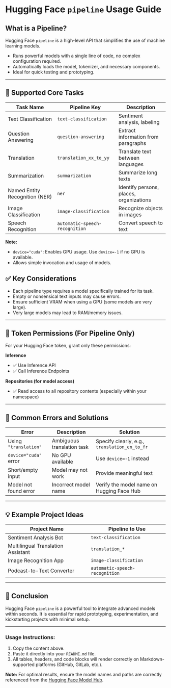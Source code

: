 # Hugging Face `pipeline` Usage Guide

## What is a Pipeline?

Hugging Face `pipeline` is a high-level API that simplifies the use of machine learning models.  
- Runs powerful models with a single line of code, no complex configuration required.  
- Automatically loads the model, tokenizer, and necessary components.  
- Ideal for quick testing and prototyping.

---

## 🔧 Supported Core Tasks

| Task Name                  | Pipeline Key                | Description |
|---------------------------|-----------------------------|-------------|
| Text Classification        | `text-classification`       | Sentiment analysis, labeling |
| Question Answering         | `question-answering`        | Extract information from paragraphs |
| Translation                | `translation_xx_to_yy`      | Translate text between languages |
| Summarization              | `summarization`             | Summarize long texts |
| Named Entity Recognition (NER) | `ner`                 | Identify persons, places, organizations |
| Image Classification       | `image-classification`      | Recognize objects in images |
| Speech Recognition         | `automatic-speech-recognition` | Convert speech to text |

**Note:**  
- `device="cuda"`: Enables GPU usage. Use `device=-1` if no GPU is available.  
- Allows simple invocation and usage of models.  

## ✅ Key Considerations

- Each pipeline type requires a model specifically trained for its task.  
- Empty or nonsensical text inputs may cause errors.  
- Ensure sufficient VRAM when using a GPU (some models are very large).  
- Very large models may lead to RAM/memory issues.  

---

## 🔐 Token Permissions (For Pipeline Only)

For your Hugging Face token, grant only these permissions:  

**Inference**  
- ✅ Use Inference API  
- ✅ Call Inference Endpoints  

**Repositories (for model access)**  
- ✅ Read access to all repository contents (especially within your namespace)  

---

## 🧪 Common Errors and Solutions

| Error                              | Description                     | Solution                          |
|------------------------------------|---------------------------------|-----------------------------------|
| Using `"translation"`              | Ambiguous translation task      | Specify clearly, e.g., `translation_en_to_fr` |
| `device="cuda"` error              | No GPU available                | Use `device=-1` instead           |
| Short/empty input                  | Model may not work              | Provide meaningful text           |
| Model not found error              | Incorrect model name            | Verify the model name on Hugging Face Hub |

---

## 💡 Example Project Ideas

| Project Name                     | Pipeline to Use               |
|----------------------------------|-------------------------------|
| Sentiment Analysis Bot           | `text-classification`         |
| Multilingual Translation Assistant | `translation_*`              |
| Image Recognition App            | `image-classification`        |
| Podcast-to-Text Converter        | `automatic-speech-recognition` |

---

## 🚀 Conclusion

Hugging Face `pipeline` is a powerful tool to integrate advanced models within seconds. It is essential for rapid prototyping, experimentation, and kickstarting projects with minimal setup.  

---

### Usage Instructions:
1. Copy the content above.  
2. Paste it directly into your `README.md` file.  
3. All tables, headers, and code blocks will render correctly on Markdown-supported platforms (GitHub, GitLab, etc.).  

**Note:** For optimal results, ensure the model names and paths are correctly referenced from the [Hugging Face Model Hub](https://huggingface.co/models).  
